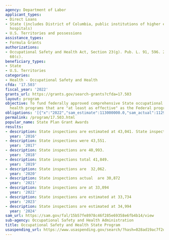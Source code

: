 ```yaml
---
agency: Department of Labor
applicant_types:
- Direct Loans
- State (includes District of Columbia, public institutions of higher education and
  hospitals)
- U.S. Territories and possessions
assistance_types:
- Formula Grants
authorizations:
- Occupational Safety and Health Act, Section 23(g). Pub. L. 91, 596. 29 U.S.C. &sect;
  60(c).
beneficiary_types:
- State
- U.S. Territories
categories:
- Health - Occupational Safety and Health
cfda: '17.503'
fiscal_year: '2022'
grants_url: https://grants.gov/search-grants?cfda=17.503
layout: program
objective: To fund federally approved comprehensive State occupational safety and
  health programs that are "at least as effective" as the Federal program.
obligations: '[{"x":"2022","sam_estimate":113000000.0,"sam_actual":112942000.0,"usa_spending_actual":112851378.67},{"x":"2023","sam_estimate":120000000.0,"sam_actual":0.0,"usa_spending_actual":118496093.86},{"x":"2024","sam_estimate":120000000.0,"sam_actual":0.0,"usa_spending_actual":113017279.63000001}]'
permalink: /program/17.503.html
popular_name: State Plan Grant Awards
results:
- description: State inspections are estimated at 43,041. State inspections were 43,105.
  year: '2016'
- description: State inspections were 43,551.
  year: '2017'
- description: State inspections are 40,993.
  year: '2018'
- description: State inspections total 41,849.
  year: '2019'
- description: State inspections are  32,062.
  year: '2020'
- description: State inspections actual  are 30,872
  year: '2021'
- description: State inspections are at 33,094
  year: '2022'
- description: State inspections are estimated at 33,734
  year: '2023'
- description: State inspections are estimated at 34,994
  year: '2024'
sam_url: https://sam.gov/fal/15b57fe8978c46f285e69358e6fb4b14/view
sub-agency: Occupational Safety and Health Administration
title: Occupational Safety and Health State Program
usaspending_url: https://www.usaspending.gov/search/?hash=028ad19ac7f2d1a3ec88affe85a07482
---
```

